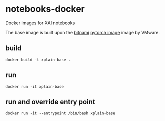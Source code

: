 # notebooks-docker
Docker images for XAI notebooks

The base image is built upon the [bitnami](https://bitnami.com/) [pytorch image](https://hub.docker.com/r/bitnami/pytorch/) image by VMware.

## build

```shell
docker build -t xplain-base .
```

## run
```shell
docker run -it xplain-base
```

## run and override entry point
```shell
docker run -it --entrypoint /bin/bash xplain-base
```
